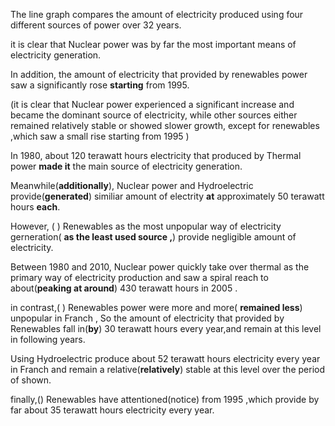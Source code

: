 The line graph compares the amount of  electricity produced using four  different sources of power over 32 years.

it is clear that Nuclear power was by far the most important means of electricity generation.

In addition, the amount of electricity that provided by renewables power saw a significantly rose **starting** from 1995.

(it is clear that Nuclear power experienced a significant increase and became the dominant source of electricity, while other sources either remained  relatively stable or showed slower growth, except for renewables ,which saw a small rise starting from 1995   )

In 1980,  about 120 terawatt hours electricity that produced by Thermal power **made it** the main source of electricity generation.  

Meanwhile(**additionally**), Nuclear power and Hydroelectric provide(**generated**)  similiar  amount of electrity **at** approximately 50 terawatt hours **each**.  

However, ( ) Renewables as the most unpopular way of electricity gerneration( **as the least used source ,**) provide negligible amount of electricity.



Between 1980 and 2010, Nuclear power quickly take over thermal as the primary way of electricity production and saw a spiral reach to about(**peaking at around**) 430 terawatt hours in 2005 .

in contrast,( )  Renewables power were more and more( **remained less**) unpopular in Franch , So the amount of electricity that provided by Renewables  fall in(**by**) 30 terawatt hours every year,and remain at this level  in following years.

Using Hydroelectric produce about 52 terawatt hours electricity every year in Franch and remain a relative(**relatively**) stable at this level  over the period of shown.

finally,() Renewables have attentioned(notice) from 1995 ,which provide  by far about 35 terawatt hours electricity every year. 





 	
